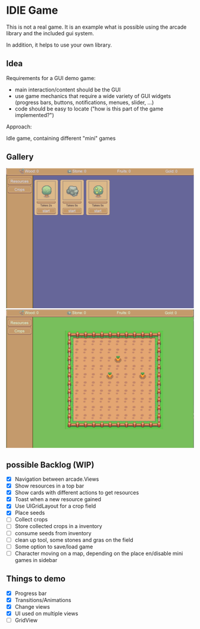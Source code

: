 # IDlE Game


This is not a real game. It is an example what is possible using the arcade library and the included gui system.

In addition, it helps to use your own library.


## Idea

Requirements for a GUI demo game:
- main interaction/content should be the GUI
- use game mechanics that require a wide variety of GUI widgets (progress bars, buttons, notifications, menues, slider, ...)
- code should be easy to locate ("how is this part of the game implemented?")


Approach:

Idle game, containing different "mini" games


## Gallery

![](docs/gather_view.png)
![](docs/crop_view.png)


## possible Backlog (WIP)

- [x] Navigation between arcade.Views
- [x] Show resources in a top bar
- [x] Show cards with different actions to get resources
- [x] Toast when a new resource gained
- [x] Use UIGridLayout for a crop field 
- [x] Place seeds 
- [ ] Collect crops
- [ ] Store collected crops in a inventory
- [ ] consume seeds from inventory
- [ ] clean up tool, some stones and gras on the field
- [ ] Some option to save/load game
- [ ] Character moving on a map, depending on the place en/disable mini games in sidebar

## Things to demo
- [x] Progress bar
- [x] Transitions/Animations
- [x] Change views
- [x] UI used on multiple views
- [ ] GridView
